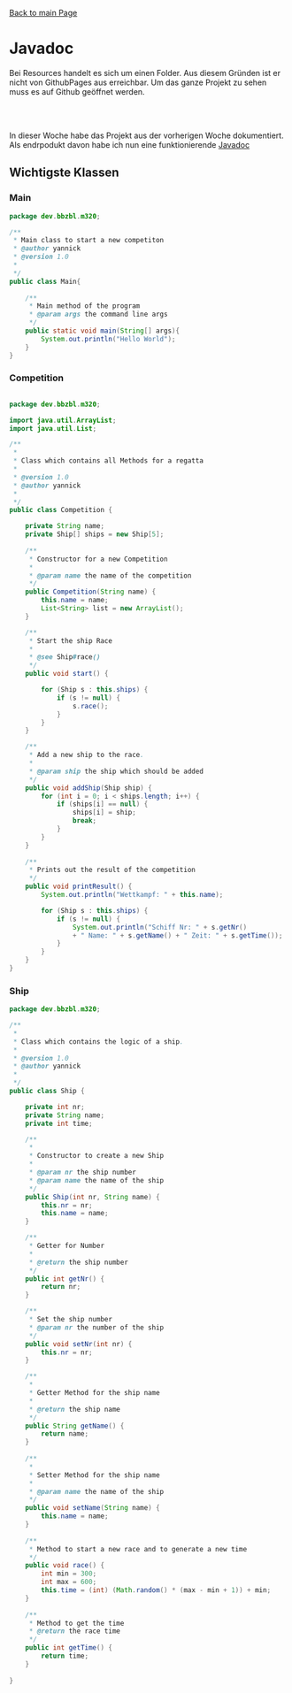 [Back to main Page](./../../../README.md)

# Javadoc
Bei Resources handelt es sich um einen Folder. Aus diesem Gründen ist er nicht von GithubPages aus erreichbar. Um das ganze Projekt zu sehen muss es auf Github geöffnet werden.

<br/><br/>

In dieser Woche habe das Projekt aus der vorherigen Woche dokumentiert. Als endrpodukt davon habe ich nun eine funktionierende [Javadoc](./javdoc/index.html) 

 ## Wichtigste Klassen
 

### Main 

```java
package dev.bbzbl.m320;

/**
 * Main class to start a new competiton
 * @author yannick
 * @version 1.0
 *
 */
public class Main{
    
	/**
	 * Main method of the program
	 * @param args the command line args
	 */
	public static void main(String[] args){
        System.out.println("Hello World");
    }
}
```

### Competition
```java

package dev.bbzbl.m320;

import java.util.ArrayList;
import java.util.List;

/**
 * 
 * Class which contains all Methods for a regatta
 * 
 * @version 1.0
 * @author yannick
 *
 */
public class Competition {

	private String name;
	private Ship[] ships = new Ship[5];
	
	/**
	 * Constructor for a new Competition
	 * 
	 * @param name the name of the competition
	 */
	public Competition(String name) {
		this.name = name;
		List<String> list = new ArrayList();
	}

	/**
	 * Start the ship Race
	 * 
	 * @see Ship#race()
	 */
	public void start() {

		for (Ship s : this.ships) {
			if (s != null) {
				s.race();
			}
		}
	}

	/**
	 * Add a new ship to the race.
	 * 
	 * @param ship the ship which should be added
	 */
	public void addShip(Ship ship) {
		for (int i = 0; i < ships.length; i++) {
			if (ships[i] == null) {
				ships[i] = ship;
				break;
			}
		}
	}
	
	/**
	 * Prints out the result of the competition
	 */
	public void printResult() {
		System.out.println("Wettkampf: " + this.name);

		for (Ship s : this.ships) {
			if (s != null) {
				System.out.println("Schiff Nr: " + s.getNr() 
				+ " Name: " + s.getName() + " Zeit: " + s.getTime());
			}
		}
	}
}

```

### Ship

```java
package dev.bbzbl.m320;

/**
 * 
 * Class which contains the logic of a ship.
 * 
 * @version 1.0
 * @author yannick
 *
 */
public class Ship {

	private int nr;
	private String name;
	private int time;

	/**
	 * 
	 * Constructor to create a new Ship
	 * 
	 * @param nr the ship number
	 * @param name the name of the ship
	 */
	public Ship(int nr, String name) {
		this.nr = nr;
		this.name = name;
	}

	/**
	 * Getter for Number
	 * 
	 * @return the ship number
	 */
	public int getNr() {
		return nr;
	}

	/**
	 * Set the ship number
	 * @param nr the number of the ship
	 */
	public void setNr(int nr) {
		this.nr = nr;
	}

	/**
	 * 
	 * Getter Method for the ship name
	 * 
	 * @return the ship name
	 */
	public String getName() {
		return name;
	}
	
	/**
	 * 
	 * Setter Method for the ship name
	 * 
	 * @param name the name of the ship
	 */
	public void setName(String name) {
		this.name = name;
	}
	
	/**
	 * Method to start a new race and to generate a new time
	 */
	public void race() {
		int min = 300;
		int max = 600;
		this.time = (int) (Math.random() * (max - min + 1)) + min;
	}
	
	/**
	 * Method to get the time
	 * @return the race time
	 */
	public int getTime() {
		return time;
	}
	
}

```
